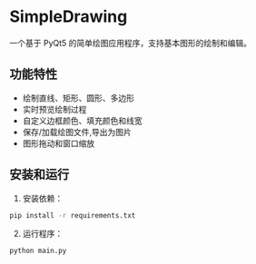 # SimpleDrawing

一个基于 PyQt5 的简单绘图应用程序，支持基本图形的绘制和编辑。

## 功能特性

- 绘制直线、矩形、圆形、多边形
- 实时预览绘制过程
- 自定义边框颜色、填充颜色和线宽
- 保存/加载绘图文件,导出为图片
- 图形拖动和窗口缩放

## 安装和运行

1. 安装依赖：

```bash
pip install -r requirements.txt
```

2. 运行程序：

```python
python main.py
```
